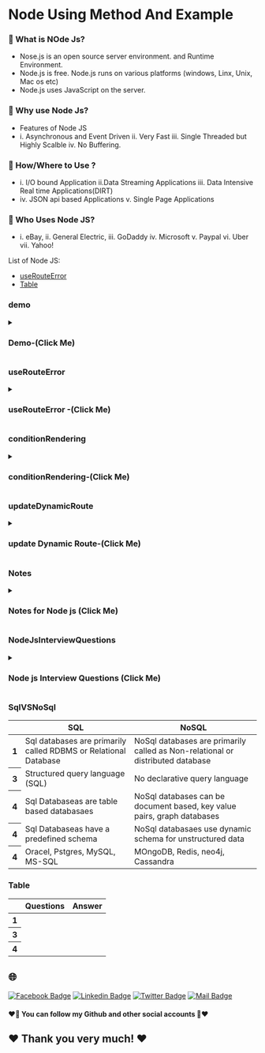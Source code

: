 # Node Using Method And Example

### 🔭 What is NOde Js?
- Nose.js is an open source server environment. and Runtime Environment.
- Node.js is free. Node.js runs on various platforms (windows, Linx, Unix, Mac os etc)
- Node.js uses JavaScript on the server.

### 👯 Why use Node Js?
- Features of Node JS
- i. Asynchronous and Event Driven ii. Very Fast iii. Single Threaded but Highly Scalble iv. No Buffering.
### 🤔 How/Where to Use ?
- i. I/O bound Application ii.Data Streaming Applications iii. Data Intensive Real time Applications(DIRT)
- iv. JSON api based Applications v. Single Page Applications
### 🤔 Who Uses  Node JS?
- i. eBay, ii. General Electric, iii. GoDaddy iv. Microsoft v. Paypal vi. Uber vii. Yahoo!

List of Node JS:
- [useRouteError](#useRouteError)
- [Table](#Table)

### demo
<details>
<summary>
  <h3> Demo-(Click Me)</h3>
</summary>
<br >
	
```js

demo code

```
</details>

### useRouteError
<details>
<summary>
  <h3> useRouteError -(Click Me)</h3>
</summary>
<br >
	
```js


```
</details>

### conditionRendering
<details>
<summary>
  <h3> conditionRendering-(Click Me)</h3>
</summary>
<br >
	
```js


```
</details>


### updateDynamicRoute
<details>
<summary>
  <h3> update Dynamic Route-(Click Me)</h3>
</summary>
<br >

```js


```
</details>




### Notes
<details>
<summary>
  <h3>Notes for Node js  (Click Me)</h3>
</summary>
<br >
  - Notes must be know every single part for interview 

```js

************Node js  Notes************

	****Node Mailer *****
  ****Sendgrid****
  ***mailgun****


	
	
	

************End Node Notes************
```
</details>
  
### NodeJsInterviewQuestions
<details>
<summary>
  <h3>Node js Interview Questions (Click Me)</h3>
</summary>
<br >
 must be know every single part for interview https://roadmap.sh/react
	
 ```js
************Node js Interview Questions************
	
//Milestone: 9 React Router and States
//Module 55.5
1. What is a server?
Ans: Ususally, servers are powerful computers connected via a network to a group of less powerfull cliend devices.
i. Stores, sends andf receives data.
ii. Accepts and responds to requests made over a network.
iii. As the name pimples, serves information to the computers connected to it.
iv. A computer, software program or even storage device may act as a server.
8. How does server work?
Ans: i. When you type a url, lets say (facebook.com) on your device, your device or your browser is client.
ii. Your device requests web content for facebook to the web server of Facebook Located somewhere in the datacenter.
iii. Then server gets the request from your device and sends data to your device.
This is just an example of how web server and web client work.

// MOdule 64
//64-5 What is Database, DBMS, MongoDB, NoSQL vs SQL
2.  When to use Node Js?
Ans: Api Application - A great choice for constructiong an API application with both relational and non relational database.
this make Node.js good to handle the requsts, make database operations, and expose JSON objects for clients.
Real Time Applications:
Good at building real time applications like:
Messaging, Notifications delivery , Live Streaming and collaboration tools, Microservices.
3. When Not to use Node Js
Ans: i. CPU intensive tasks/ heavy computational applications
ii. Backend with relational databases.
4. Compaines using Node JS?
Ans: i. Real-time applications ii. Online gaming apps. iii. E-commerce transaction software. 4. Video conferncing apps.
5. What is data ?
Ans: Data can be anythink and everythink. Any information of fact can be considered as data.
like: your name. age, email, back balance or any other information such as your house address.
6. What is database?
Ans: i. Database can be considered as a container filled with data which is electronically stored in a computer system.
Types of Database: Object oriented databases, Centralized Database, Cloud Databases, NoSql Database and many more.
7. What is databasae managment system (DBMS)?
Ans: Database is just a container which stores data whereas Database Managment system of 
DBMS is a software which is used to manage your database.
Example of DBMS is MySql, PostgreSql, MOngoDB, Neo4j etc.
8. What is SQL and NoSql?	
Ans: -- SQL Database?
i. SQL (Structued Query language ) is the standard language for dealing with relational Database.
ii. SQl works table to table conected.
Ans: -- NoSQL Database?
i. NoSQL databases are non-tabular databases and store data differently than relational tables
ii. It aboids joins, and is easy to scale.
iii. The Major purpose of using a NoSql database is for distributed data stored with humongous data storage needs.
9. When should NoSql be Used? (important)
Ans: When deciding which databasae to use, decision0 makers typically find one or more of the following factors lead them 
to selscting a NoSQL database.
i. Fast paced Agile development
ii. Storage of Stuctured and semi structured data
iii. Huge volumes of data 
iv. Requirments for scale out architecture.
v. real time striming
10. What is MongoDB?
Ans: i. MongoDb is an open-source, cross-lplatform, distributed document database.
ii. MongoDb stored data Json formate.
	
	
	
	
	
	
	
	
  ************End Node Js Interview Questions************
 ```
</details>

### SqlVSNoSql
<div class="overflow-x-auto">
  <table class="table w-full">
    <!-- head -->
    <thead>
      <tr>
        <th></th>
        <th>SQL</th>
        <th>NoSQL</th>
      </tr>
    </thead>
    <tbody>
      <!-- row 1 -->
      <tr>
        <th>1</th>
        <td>Sql databases are primarily called RDBMS or Relational Database </td>
        <td>NoSql databases are primarily called as Non-relational or distributed database </td>
      </tr>
      <!-- row 2 -->
      <tr>
        <th>3</th>
        <td>Structured query language (SQL) </td>
        <td>No declarative query language </td>
      </tr>
       <!-- row 1 -->
      <tr>
        <th>4</th>
        <td>Sql Databaseas are table based databasaes </td>
        <td> NoSql databases can be document based, key value pairs, graph databases</td>
      </tr>
	     <tr>
        <th>4</th>
        <td>Sql Databaseas have a predefined schema </td>
        <td> NoSql databasaes use dynamic schema for unstructured data </td>
      </tr>
	     <tr>
        <th>4</th>
        <td> Oracel, Pstgres, MySQL, MS-SQL </td>
        <td> MOngoDB, Redis, neo4j, Cassandra </td>
      </tr>
    </tbody>
  </table>
</div>

### Table
<div class="overflow-x-auto">
  <table class="table w-full">
    <!-- head -->
    <thead>
      <tr>
        <th></th>
        <th>Questions</th>
        <th>Answer</th>
      </tr>
    </thead>
    <tbody>
      <!-- row 1 -->
      <tr>
        <th>1</th>
        <td> </td>
        <td> </td>
      </tr>
      <!-- row 2 -->
      <tr>
        <th>3</th>
        <td> </td>
        <td> </td>
      </tr>
       <!-- row 1 -->
      <tr>
        <th>4</th>
        <td> </td>
        <td> </td>
      </tr>
    </tbody>
  </table>
</div>



## 🌐 

[![Facebook Badge](https://img.shields.io/badge/Facebook-1877F2?style=for-the-badge&logo=facebook&logoColor=white)](https://fb.com/emonhossain6) [![Linkedin Badge](https://img.shields.io/badge/LinkedIn-0077B5?style=for-the-badge&logo=linkedin&logoColor=white)](https://www.linkedin.com/in/emon007iu/) [![Twitter Badge](https://img.shields.io/badge/Twitter-1DA1F2?style=for-the-badge&logo=twitter&logoColor=white)](https://twitter.com/@emon_hossain7) [![Mail Badge](https://img.shields.io/badge/Gmail-D14836?style=for-the-badge&logo=gmail&logoColor=white)](mailto:emon.hossain.wd@gmail.com)

<h4>❤️🤔 You can follow my Github and other social accounts 🤔❤️</h4>
<h2>❤️ Thank you very much! ❤️</h2>
